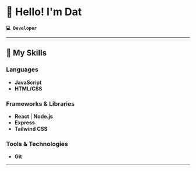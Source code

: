 # 👋 Hello! I'm Dat

**`💻 Developer`**

---

## 🚀 My Skills

### Languages
- **JavaScript**
- **HTML/CSS** 

### Frameworks & Libraries
- **React** | **Node.js**
- **Express**
- **Tailwind CSS**

### Tools & Technologies
- **Git** 

---
<!--
**datnt23/datnt23** is a ✨ _special_ ✨ repository because its `README.md` (this file) appears on your GitHub profile.

Here are some ideas to get you started:

- 🔭 I’m currently working on ...
- 🌱 I’m currently learning ...
- 👯 I’m looking to collaborate on ...
- 🤔 I’m looking for help with ...
- 💬 Ask me about ...
- 📫 How to reach me: ...
- 😄 Pronouns: ...
- ⚡ Fun fact: ...
-->
